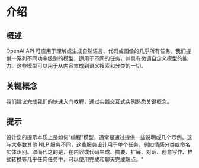 # 介绍
## 概述
OpenAI API 可应用于理解或生成自然语言、代码或图像的几乎所有任务。我们提供一系列不同功率级别的模型，适用于不同的任务，并具有微调自定义模型的能力。这些模型可以用于从内容生成到语义搜索和分类的一切。

## 关键概念
我们建议完成我们的快速入门教程，通过实践交互式实例熟悉关键概念。

## 提示
设计您的提示本质上是如何“编程”模型，通常是通过提供一些说明或几个示例。这与大多数其他 NLP 服务不同，这些服务设计用于单个任务，例如情感分类或命名实体识别。取而代之的是，在内容或代码生成、摘要、扩展、对话、创意写作、样式转换等几乎任何任务中，可以使用完成和聊天完成端点。"